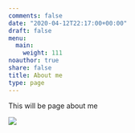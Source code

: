 ```yaml
---
comments: false
date: "2020-04-12T22:17:00+00:00"
draft: false
menu:
  main:
    weight: 111
noauthor: true
share: false
title: About me
type: page
---
```

This will be page about me

![](/img/logo.png)